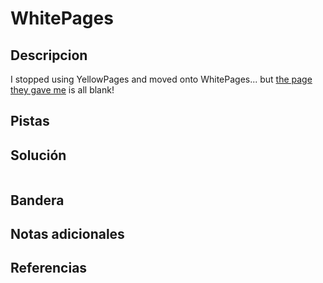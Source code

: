 # WhitePages

## Descripcion
I stopped using YellowPages and moved onto WhitePages... but [the page they gave me](https://jupiter.challenges.picoctf.org/static/74274b96fe966126a1953c80762af80d/whitepages.txt) is all blank!

## Pistas

## Solución

```
```

## Bandera

## Notas adicionales

## Referencias